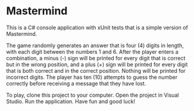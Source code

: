 # Mastermind

This is a C# console application with xUnit tests that is a simple version of Mastermind.  

The game randomly generates an answer that is four (4) digits in length, with each digit between the numbers 1 and 6.  After the player enters a combination, a minus (-) sign will be printed for every digit that is correct but in the wrong position, and a plus (+) sign will be printed for every digit that is both correct and in the correct position.  Nothing will be printed for incorrect digits.  The player has ten (10) attempts to guess the number correctly before receiving a message that they have lost.

To play, clone this project to your computer.  Open the project in Visual Studio.  Run the application.  Have fun and good luck!
